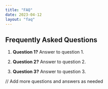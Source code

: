 ```yaml
---
title: "FAQ"
date: 2023-04-12
layout: "faq"
---
```



## Frequently Asked Questions

1. **Question 1?**
Answer to question 1.

2. **Question 2?**
Answer to question 2.

3. **Question 3?**
Answer to question 3.

// Add more questions and answers as needed
